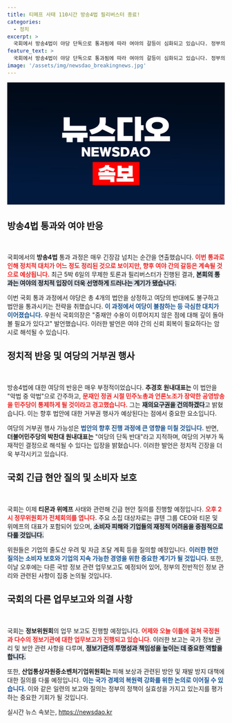 ```yaml
---
title: 티메프 사태 110시간 방송4법 필리버스터 종료!
categories:
  - 정치
excerpt: >
  국회에서 방송4법이 야당 단독으로 통과됨에 따라 여야의 갈등이 심화되고 있습니다. 정부의 거부권 행사 가능성이 높아, 향후 정국의 반전이 기대됩니다.
feature_text: >
  국회에서 방송4법이 야당 단독으로 통과됨에 따라 여야의 갈등이 심화되고 있습니다. 정부의 거부권 행사 가능성이 높아, 향후 정국의 반전이 기대됩니다.
image: '/assets/img/newsdao_breakingnews.jpg'
---
```


<p><img src="/assets/img/newsdao_breakingnews.jpg" alt="pcversion 속보" /></p>

<h2 data-ke-size="size26">방송4법 통과와 여야 반응</h2>

<p data-ke-size="size16">&nbsp;</p>

<p>국회에서의 <b>방송4법</b> 통과 과정은 매우 긴장감 넘치는 순간을 연출했습니다. <b><span style="color: #ee2323;">이번 통과로 인해 정치적 대치가 어느 정도 정리된 것으로 보이지만, 향후 여야 간의 갈등은 계속될 것으로 예상됩니다.</span></b> 최근 5박 6일의 무제한 토론과 필리버스터가 진행된 결과, <b><span style="background-color: #21538527;">본회의 통과는 여야의 정치적 입장이 더욱 선명하게 드러나는 계기가 됐습니다.</span></b></p>

<p>이번 국회 통과 과정에서 야당은 총 4개의 법안을 상정하고 여당의 반대에도 불구하고 법안을 통과시키는 전략을 취했습니다. <b><span style="color: #1a5490;">이 과정에서 여당이 불참하는 등 극심한 대치가 이어졌습니다.</span></b> 우원식 국회의장은 "중재안 수용이 이루어지지 않은 점에 대해 깊이 돌아볼 필요가 있다고" 발언했습니다. 이러한 발언은 여야 간의 신뢰 회복이 필요하다는 암시로 해석될 수 있습니다.</p>

<h2 data-ke-size="size26">정치적 반응 및 여당의 거부권 행사</h2>

<p data-ke-size="size16">&nbsp;</p>

<p>방송4법에 대한 여당의 반응은 매우 부정적이었습니다. <b>추경호 원내대표는</b> 이 법안을 "악법 중 악법"으로 간주하고, <b><span style="color: #ee2323;">문재인 정권 시절 민주노총과 언론노조가 장악한 공영방송을 민주당이 통제하게 될 것이라고 경고했습니다.</span></b> 그는 <b><span style="background-color: #21538527;">재의요구권을 건의하겠다</span></b>고 밝혔습니다. 이는 향후 법안에 대한 거부권 행사가 예상된다는 점에서 중요한 요소입니다.</p>

<p>여당의 거부권 행사 가능성은 <b><span style="color: #1a5490;">법안의 향후 진행 과정에 큰 영향을 미칠 것입니다.</span></b> 반면, <b>더불어민주당의 박찬대 원내대표는</b> "여당의 단독 반대"라고 지적하며, 여당의 거부가 독재적인 결정으로 해석될 수 있다는 입장을 밝혔습니다. 이러한 발언은 정치적 긴장을 더욱 부각시키고 있습니다.</p>

<h2 data-ke-size="size26">국회 긴급 현안 질의 및 소비자 보호</h2>

<p data-ke-size="size16">&nbsp;</p>

<p>국회는 이제 <b>티몬과 위메프</b> 사태와 관련해 긴급 현안 질의를 진행할 예정입니다. <b><span style="color: #ee2323;">오후 2시 정무위원회가 전체회의를 엽니다.</span></b> 주요 소집 대상자로는 큐텐 그룹 CEO와 티몬 및 위메프의 대표가 포함되어 있으며, <b><span style="background-color: #21538527;">소비자 피해와 기업들의 재정적 어려움을 중점적으로 다룰 것입니다.</span></b></p>

<p>위원들은 기업의 줄도산 우려 및 자금 조달 계획 등을 질의할 예정입니다. <b><span style="color: #1a5490;">이러한 현안 질의는 소비자 보호와 기업의 지속 가능한 경영을 위한 중요한 계기가 될 것입니다.</span></b> 또한, 이날 오후에는 다른 국방 정보 관련 업무보고도 예정되어 있어, 정부의 전반적인 정보 관리와 관련된 사항이 집중 논의될 것입니다.</p>

<h2 data-ke-size="size26">국회의 다른 업무보고와 의결 사항</h2>

<p data-ke-size="size16">&nbsp;</p>

<p>국회는 <b>정보위원회</b>의 업무 보고도 진행할 예정입니다. <b><span style="color: #ee2323;">어제와 오늘 이틀에 걸쳐 국정원과 다수의 정보기관에 대한 업무보고가 진행되고 있습니다.</span></b> 이러한 보고는 국가 정보 관리 및 보안 관련 사항을 다루며, <b><span style="background-color: #21538527;">정보기관의 투명성과 책임성을 높이는 데 중요한 역할을 합니다.</span></b></p>

<p>또한, <b>산업통상자원중소벤처기업위원회는</b> 피해 보상과 관련된 방안 및 재발 방지 대책에 대한 질의를 다룰 예정입니다. <b><span style="color: #1a5490;">이는 국가 경제의 복원력 강화를 위한 논의로 이어질 수 있습니다.</span></b> 이와 같은 일련의 보고와 질의는 정부의 정책이 실효성을 가지고 있는지를 평가하는 중요한 기회가 될 것입니다.</p>
실시간 뉴스 속보는, <a href="https://newsdao.kr" rel="dofollow">https://newsdao.kr</a>


